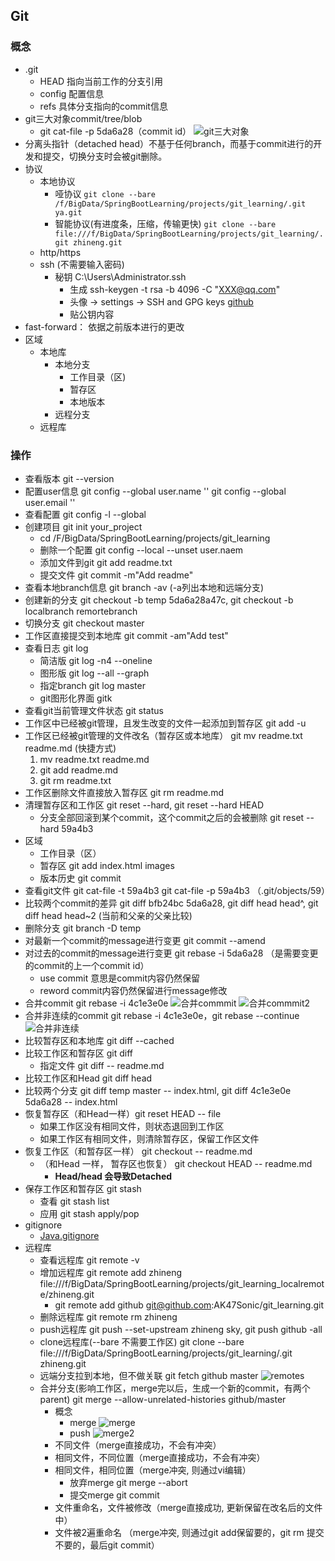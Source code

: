 ## Git

### 概念
- .git
    - HEAD 指向当前工作的分支引用
    - config 配置信息
    - refs 具体分支指向的commit信息
- git三大对象commit/tree/blob
    - git cat-file -p  5da6a28（commit id） 
    ![git三大对象](../pic/git三大对象.JPG)
- 分离头指针（detached head）不基于任何branch，而基于commit进行的开发和提交，切换分支时会被git删除。
- 协议
    - 本地协议 
        - 哑协议 `git clone --bare /f/BigData/SpringBootLearning/projects/git_learning/.git ya.git`
        - 智能协议(有进度条，压缩，传输更快) `git clone --bare file:///f/BigData/SpringBootLearning/projects/git_learning/.git zhineng.git`
    - http/https
    - ssh (不需要输入密码)
        - 秘钥 C:\Users\Administrator\.ssh
            - 生成 ssh-keygen -t rsa -b 4096 -C "XXX@qq.com"
            - 头像 -> settings -> SSH and GPG keys [github](https://github.com/settings/profile)
            - 贴公钥内容
- fast-forward： 依据之前版本进行的更改
- 区域
    - 本地库
        - 本地分支
            - 工作目录（区)
            - 暂存区
            - 本地版本
        - 远程分支
    - 远程库

### 操作
- 查看版本 git --version
- 配置user信息 git config --global user.name '' git config --global user.email ''
- 查看配置 git config -l --global
- 创建项目 git init your_project
    - cd /F/BigData/SpringBootLearning/projects/git_learning
    - 删除一个配置 git config --local --unset user.naem 
    - 添加文件到git git add readme.txt
    - 提交文件 git commit -m"Add readme"
- 查看本地branch信息 git branch -av  (-a列出本地和远端分支)
- 创建新的分支 git checkout -b temp 5da6a28a47c, git checkout -b localbranch remortebranch
- 切换分支 git checkout master
- 工作区直接提交到本地库 git commit -am"Add test"
- 查看日志 git log
    - 简洁版 git log -n4 --oneline
    - 图形版 git log --all --graph
    - 指定branch git log master
    - git图形化界面 gitk
- 查看git当前管理文件状态 git status
- 工作区中已经被git管理，且发生改变的文件一起添加到暂存区 git add -u
- 工作区已经被git管理的文件改名（暂存区或本地库） git mv readme.txt readme.md (快捷方式)
    1. mv readme.txt readme.md
    2. git add readme.md 
    3. git rm readme.txt
- 工作区删除文件直接放入暂存区 git rm readme.md
- 清理暂存区和工作区 git reset --hard, git reset --hard HEAD
    - 分支全部回滚到某个commit，这个commit之后的会被删除 git reset --hard 59a4b3
- 区域
    - 工作目录（区）
    - 暂存区 git add index.html images
    - 版本历史 git commit
- 查看git文件 git cat-file -t 59a4b3  git cat-file -p 59a4b3   （.git/objects/59）
- 比较两个commit的差异 git diff bfb24bc 5da6a28, git diff head head^, git diff head head~2  (当前和父亲的父亲比较)
- 删除分支 git branch -D temp
- 对最新一个commit的message进行变更 git commit --amend
- 对过去的commit的message进行变更 git rebase -i 5da6a28 （是需要变更的commit的上一个commit id） 
    - use commit 意思是commit内容仍然保留
    - reword commit内容仍然保留进行message修改
- 合并commit git rebase -i 4c1e3e0e
    ![合并commmit](../pic/合并commit.JPG)
    ![合并commmit2](../pic/合并commit2.JPG)
- 合并非连续的commit git rebase -i 4c1e3e0e，git rebase --continue
    ![合并非连续](../pic/合并commit3.JPG)
- 比较暂存区和本地库 git diff --cached
- 比较工作区和暂存区 git diff
    - 指定文件 git diff -- readme.md
- 比较工作区和Head git diff head
- 比较两个分支 git diff temp master -- index.html, git diff 4c1e3e0e 5da6a28 -- index.html
- 恢复暂存区（和Head一样）git reset HEAD -- file
    - 如果工作区没有相同文件，则状态退回到工作区
    - 如果工作区有相同文件，则清除暂存区，保留工作区文件
- 恢复工作区（和暂存区一样） git checkout -- readme.md
    - （和Head 一样， 暂存区也恢复） git checkout HEAD -- readme.md
        - **Head/head 会导致Detached**
- 保存工作区和暂存区 git stash
    - 查看 git stash list
    - 应用 git stash apply/pop
- gitignore
    - [Java.gitignore](https://github.com/github/gitignore)  
- 远程库 
    - 查看远程库 git remote -v
    - 增加远程库 git remote add zhineng file:///f/BigData/SpringBootLearning/projects/git_learning_localremote/zhineng.git
        - git remote add github git@github.com:AK47Sonic/git_learning.git
    - 删除远程库 git remote rm zhineng
    - push远程库 git push --set-upstream zhineng sky, git push github -all
    - clone远程库(--bare 不需要工作区) git clone --bare file:///f/BigData/SpringBootLearning/projects/git_learning/.git zhineng.git
    - 远端分支拉到本地，但不做关联 git fetch github master
    ![remotes](../pic/remotes.JPG)
    - 合并分支(影响工作区，merge完以后，生成一个新的commit，有两个parent) git merge --allow-unrelated-histories github/master
        - 概念
            - merge
            ![merge](../pic/merge.JPG)
            - push
            ![merge2](../pic/merge2.JPG)
        - 不同文件（merge直接成功，不会有冲突）
        - 相同文件，不同位置（merge直接成功，不会有冲突）
        - 相同文件，相同位置（merge冲突, 则通过vi编辑）
            - 放弃merge git merge --abort
            - 提交merge git commit
        - 文件重命名，文件被修改（merge直接成功, 更新保留在改名后的文件中）
        - 文件被2遍重命名 （merge冲突, 则通过git add保留要的，git rm 提交不要的，最后git commit）
### 